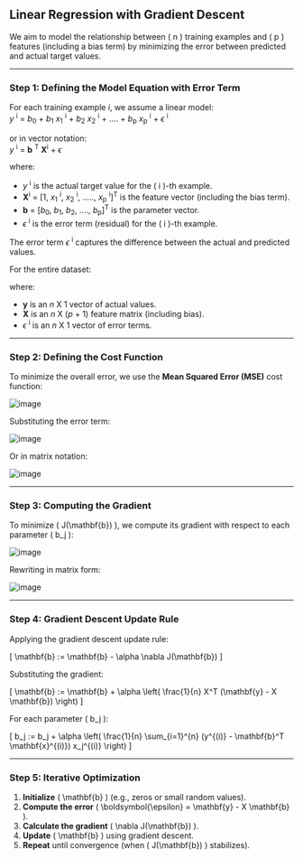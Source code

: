 ## **Linear Regression with Gradient Descent**

We aim to model the relationship between \( n \) training examples and \( p \) features (including a bias term) by minimizing the error between predicted and actual target values.

---

### **Step 1: Defining the Model Equation with Error Term**
For each training example *i*, we assume a linear model:  
*y* <sup>i</sup> = *b*<sub>0</sub> + *b*<sub>1</sub> *x*<sub>1</sub> <sup>i</sup> + *b*<sub>2</sub> *x*<sub>2</sub> <sup>i</sup> + .... + *b*<sub>p</sub> *x*<sub>p</sub> <sup>i</sup> + $\epsilon$ <sup>i</sup>

or in vector notation:  
*y* <sup>i</sup> = **b** <sup>T</sup> **X**<sup>i</sup> + $\epsilon$


where:
- *y* <sup>i</sup> is the actual target value for the \( i \)-th example.
- **X**<sup>i</sup> = [1, *x*<sub>1</sub> <sup>i</sup>, *x*<sub>2</sub> <sup>i</sup>, ....., *x*<sub>p</sub> <sup>i</sup>]<sup>T</sup> is the feature vector (including the bias term).
- **b** = [*b*<sub>0</sub>, *b*<sub>1</sub>, *b*<sub>2</sub>, ...., *b*<sub>p</sub>]<sup>T</sup> is the parameter vector.
- $\epsilon$ <sup>i</sup> is the error term (residual) for the \( i \)-th example.

The error term $\epsilon$ <sup>i</sup> captures the difference between the actual and predicted values.


For the entire dataset:

where:
- **y** is an *n* X 1 vector of actual values.
- **X** is an *n* X (*p* + 1) feature matrix (including bias).
- $\epsilon$ <sup>i</sup> is an *n* X 1 vector of error terms.
---

### **Step 2: Defining the Cost Function**
To minimize the overall error, we use the **Mean Squared Error (MSE)** cost function:

![image](https://github.com/user-attachments/assets/f17fa658-3adb-4970-b5f6-ba15ec8bdb5d)



Substituting the error term:

![image](https://github.com/user-attachments/assets/415cc651-1ba6-4b2a-9366-c61e44aeeea4)


Or in matrix notation:

![image](https://github.com/user-attachments/assets/3740757d-09e6-4715-a461-6af10e97d019)


---

### **Step 3: Computing the Gradient**
To minimize \( J(\mathbf{b}) \), we compute its gradient with respect to each parameter \( b_j \):

![image](https://github.com/user-attachments/assets/86286412-cb30-40c1-b170-cb6b561a5ed0)


Rewriting in matrix form:

![image](https://github.com/user-attachments/assets/ed210b50-7d4f-45bb-8346-e2594c39b8f1)


---

### **Step 4: Gradient Descent Update Rule**
Applying the gradient descent update rule:

\[
\mathbf{b} := \mathbf{b} - \alpha \nabla J(\mathbf{b})
\]

Substituting the gradient:

\[
\mathbf{b} := \mathbf{b} + \alpha \left( \frac{1}{n} X^T (\mathbf{y} - X \mathbf{b}) \right)
\]

For each parameter \( b_j \):

\[
b_j := b_j + \alpha \left( \frac{1}{n} \sum_{i=1}^{n} (y^{(i)} - \mathbf{b}^T \mathbf{x}^{(i)}) x_j^{(i)} \right)
\]

---

### **Step 5: Iterative Optimization**
1. **Initialize** \( \mathbf{b} \) (e.g., zeros or small random values).
2. **Compute the error** \( \boldsymbol{\epsilon} = \mathbf{y} - X \mathbf{b} \).
3. **Calculate the gradient** \( \nabla J(\mathbf{b}) \).
4. **Update** \( \mathbf{b} \) using gradient descent.
5. **Repeat** until convergence (when \( J(\mathbf{b}) \) stabilizes).

